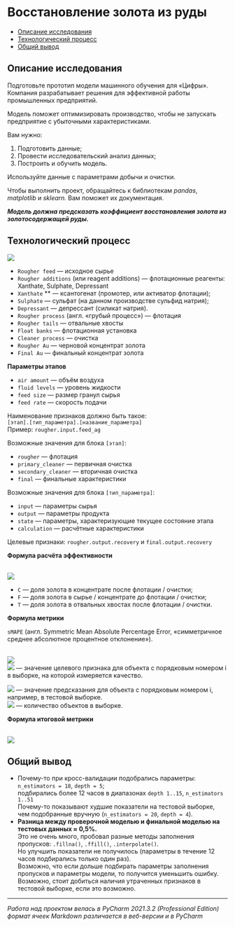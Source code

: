 # Восстановление золота из руды
  * [Описание исследования](#Описание-исследования)
  * [Технологический процесс](#Технологический-процесс)
  * [Общий вывод](#Общий-вывод)
## Описание исследования
Подготовьте прототип модели машинного обучения для «Цифры».<br>
Компания разрабатывает решения для эффективной работы промышленных предприятий.

Модель поможет оптимизировать производство, чтобы не запускать предприятие с убыточными характеристиками.

Вам нужно:

1. Подготовить данные;
2. Провести исследовательский анализ данных;
3. Построить и обучить модель.

Используйте данные с параметрами добычи и очистки.

Чтобы выполнить проект, обращайтесь к библиотекам *pandas*, *matplotlib* и *sklearn.* Вам поможет их документация.

<b><i>Модель должна предсказать коэффициент восстановления золота из золотосодержащей руды.<br></b></i>

## Технологический процесс

<img src="https://pictures.s3.yandex.net/resources/viruchka_1576238830.jpg" />

* `Rougher feed` — исходное сырье
* `Rougher additions` (или reagent additions) — флотационные реагенты: Xanthate, Sulphate, Depressant
* `Xanthate` ** — ксантогенат (промотер, или активатор флотации);
* `Sulphate` — сульфат (на данном производстве сульфид натрия);
* `Depressant` — депрессант (силикат натрия).
* `Rougher process` (англ. «грубый процесс») — флотация
* `Rougher tails` — отвальные хвосты
* `Float banks` — флотационная установка
* `Cleaner process` — очистка
* `Rougher Au` — черновой концентрат золота
* `Final Au` — финальный концентрат золота

**Параметры этапов**

* `air amount` — объём воздуха
* `fluid levels` — уровень жидкости
* `feed size` — размер гранул сырья
* `feed rate` — скорость подачи

Наименование признаков должно быть такое:<br>
`[этап].[тип_параметра].[название_параметра]`<br>
Пример: `rougher.input.feed_ag`

Возможные значения для блока `[этап]`:
* `rougher` — флотация
* `primary_cleaner` — первичная очистка
* `secondary_cleaner` — вторичная очистка
* `final` — финальные характеристики

Возможные значения для блока `[тип_параметра]`:
* `input` — параметры сырья
* `output` — параметры продукта
* `state` — параметры, характеризующие текущее состояние этапа
* `calculation` — расчётные характеристики

Целевые признаки: `rougher.output.recovery` и `final.output.recovery`

**Формула расчёта эффективности**
<br><br>
<!-- Recovery\ =\ \frac{C\ \times \ ( F\ - T)}{F\ \times \ ( C\ - T)} \ \times \ 100\% -->
![](http://www.sciweavers.org/upload/Tex2Img_1677790885/render.png)
<br>
* `C` — доля золота в концентрате после флотации / очистки;
* `F` — доля золота в сырье / концентрате до флотации / очистки;
* `T` — доля золота в отвальных хвостах после флотации / очистки.

**Формула метрики**
 
`sMAPE` (англ. Symmetric Mean Absolute Percentage Error, «симметричное среднее абсолютное процентное отклонение»).
<br><br>
<!-- sMAPE = \frac{1}{N}\sum_{i=1}^{N}\frac{\left| y_{i} - \hat{y_{i}} \right|}{(\left| y_{i} \right| + \left|\hat{y_{i}}\right|)/2}\times100\% -->
![](http://www.sciweavers.org/upload/Tex2Img_1677790328/render.png)
<br>
![](http://www.sciweavers.org/upload/Tex2Img_1677790210/render.png) 
 — значение целевого признака для объекта с порядковым номером i в выборке, на которой измеряется качество.
<br>
<!-- \widehat{y_{i}} -->
![](http://www.sciweavers.org/upload/Tex2Img_1677789802/render.png)
 — значение предсказания для объекта с порядковым номером i, например, в тестовой выборке.
<br>
![](http://www.sciweavers.org/upload/Tex2Img_1677789662/render.png)
 — количество объектов в выборке.

**Формула итоговой метрики**
<br><br>
<!-- final\_sMAPE = 25\% \times sMAPE(rougher) + 75\% \times sMAPE(final) -->
![](http://www.sciweavers.org/upload/Tex2Img_1677785523/render.png)
<br>

## Общий вывод
* Почему-то при кросс-валидации подобрались параметры:<br>
    `n_estimators = 18`, `depth = 5`;<br>
    подбирались более 12 часов в диапазонах `depth 1..15`, `n_estimators 1..51`<br>
    Почему-то показывают худшие показатели на тестовой выборке, чем подобранные вручную (`n_estimators = 20`, `depth = 4`).<br>
* <b>Разница между проверочной моделью и финальной моделью на тестовых данных ≈ 0,5%.</b><br>
    Это не очень много, пробовал разные методы заполнения пропусков: `.fillna()`, `.ffill()`, `.interpolate()`.<br>
    Но улучшить показатели не получилось (параметры в течение 12 часов подбирались только один раз).<br>
    Возможно, что если дольше подбирать параметры заполнения пропусков и параметры модели, то получится уменьшить ошибку.<br>
    Возможно, стоит добиться наличия утраченных признаков в тестовой выборке, если это возможно.<br>
***
_Работа над проектом велась в PyCharm 2021.3.2 (Professional Edition)_<br>
_формат ячеек Markdown различается в веб-версии и в PyCharm_